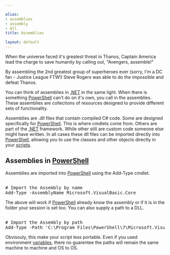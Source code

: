 ```yaml
---

alias: 
- assemblies
- assembly
- dll
title: Assemblies

layout: default
---
```


When the universe faced it's greatest threat in Thanos, Captain America lead the charge to save humanity by calling out, "Avengers, assemble!"

By assembling the 2nd greatest group of superheroes ever (sorry, I'm a DC fan - Justice League FTW!) Steve Rogers was able to do the impossible and defeat Thanos.

You can think of assemblies in [.NET](/PowerShell/Concepts/PowerShell-NET-and-Everything) in the same light. When there is something [PowerShell](/PowerShell) can't do on it's own, you call in the assemblies. These assemblies are collections of resources designed to provide different sets of functionality.

Assemblies are .dll files that contain compiled C# code. Some are designed specifically for [PowerShell](/PowerShell). This is where cmdlets come from. Others are part of the [.NET](/PowerShell/Concepts/PowerShell-NET-and-Everything) framework. While other still are custom code someone else might have written. In all cases these dll files can be imported directly into [PowerShell](/PowerShell), allowing you to use the classes and other objects directly in your [scripts](/PowerShell/Scripts).

## Assemblies in [PowerShell](/PowerShell)
Assemblies are imported into [PowerShell](/PowerShell) using the Add-Type cmdlet. 

<pre><br/><span class='Success'># Import the Assembly by name</span><br/><span class='Warning'>Add-Type</span>&nbsp;<span class='Magenta'>-AssemblyName</span>&nbsp;<span class='Verbose'>Microsoft.VisualBasic.Core</span><br/></pre>

The above will work if [PowerShell](/PowerShell) already know the assembly or if it is in the folder your session is set too. You can also supply a path to a DLL.

<pre><br/><span class='Success'># Import the Assembly by path</span><br/><span class='Warning'>Add-Type</span>&nbsp;<span class='Magenta'>-Path</span>&nbsp;<span class='Verbose'>'C:\Program Files\PowerShell\7\Microsoft.VisualBasic.Core.dll'</span><br/></pre>

Obvisouly, this make your script less portable. Even if you used environment [variables](/PowerShell/Variables), there no guarentee the paths will remain the same machine to machine and OS to OS.
